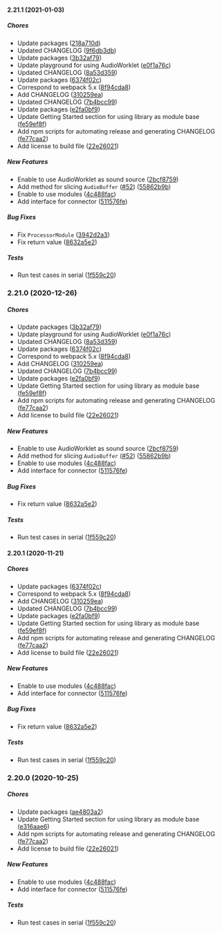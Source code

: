 #### 2.21.1 (2021-01-03)

##### Chores

*  Update packages ([218a710d](https://github.com/Korilakkuma/XSound/commit/218a710d96b76a1342694aeff7230aec7ff01eec))
*  Updated CHANGELOG ([9f6db3db](https://github.com/Korilakkuma/XSound/commit/9f6db3dba98fb86d6d27757656e265b9d26cd116))
*  Update packages ([3b32af79](https://github.com/Korilakkuma/XSound/commit/3b32af79bd84e507cfdffd5aa1e072e75a1448bf))
*  Update playground for using AudioWorklet ([e0f1a76c](https://github.com/Korilakkuma/XSound/commit/e0f1a76c2af580c3553df8debd380d3140bfe3ba))
*  Updated CHANGELOG ([8a53d359](https://github.com/Korilakkuma/XSound/commit/8a53d35984161cea7a62e46a6f612019a03dfdf0))
*  Update packages ([6374f02c](https://github.com/Korilakkuma/XSound/commit/6374f02ce98a0445d50c895a33b40a927bf562d2))
*  Correspond to webpack 5.x ([8f94cda8](https://github.com/Korilakkuma/XSound/commit/8f94cda849badafde1055b2d4c262054c2119771))
*  Add CHANGELOG ([310259ea](https://github.com/Korilakkuma/XSound/commit/310259eabd9d26b3ef9a0d68dd3b856f8d91843b))
*  Updated CHANGELOG ([7b4bcc99](https://github.com/Korilakkuma/XSound/commit/7b4bcc991f3eb76432897ba6484985226873b6ce))
*  Update packages ([e2fa0bf9](https://github.com/Korilakkuma/XSound/commit/e2fa0bf9c665f112b755363470812365d39b026e))
*  Update Getting Started section for using library as module base ([fe59ef8f](https://github.com/Korilakkuma/XSound/commit/fe59ef8f283c1bd116cf153567f0886b5026d071))
*  Add npm scripts for automating release and generating CHANGELOG ([fe77caa2](https://github.com/Korilakkuma/XSound/commit/fe77caa2d1104bf818e519d962a19d4bee202f58))
*  Add license to build file ([22e26021](https://github.com/Korilakkuma/XSound/commit/22e2602162db8c25a4fa6dc8973092ce8c25f04c))

##### New Features

*  Enable to use AudioWorklet as sound source ([2bcf8759](https://github.com/Korilakkuma/XSound/commit/2bcf87593c7e67587e861d1a3ae0b94f8db41190))
*  Add method for slicing `AudioBuffer` ([#52](https://github.com/Korilakkuma/XSound/pull/52)) ([55862b9b](https://github.com/Korilakkuma/XSound/commit/55862b9b44dfb8b80389540040817649f02f3597))
*  Enable to use modules ([4c488fac](https://github.com/Korilakkuma/XSound/commit/4c488fac824f827f4ad0272de6988d9e72ea477b))
*  Add interface for connector ([511576fe](https://github.com/Korilakkuma/XSound/commit/511576feb82c0a08a5762362186b192cc4211ffa))

##### Bug Fixes

*  Fix `ProcessorModule` ([3942d2a3](https://github.com/Korilakkuma/XSound/commit/3942d2a34ae76e899ef693373834f005be0b8da0))
*  Fix return value ([8632a5e2](https://github.com/Korilakkuma/XSound/commit/8632a5e289f53ac9fa59791191d88e9657d17592))

##### Tests

*  Run test cases in serial ([1f559c20](https://github.com/Korilakkuma/XSound/commit/1f559c20f6315f7ca8f36482479c56ab526a9d44))

### 2.21.0 (2020-12-26)

##### Chores

*  Update packages ([3b32af79](https://github.com/Korilakkuma/XSound/commit/3b32af79bd84e507cfdffd5aa1e072e75a1448bf))
*  Update playground for using AudioWorklet ([e0f1a76c](https://github.com/Korilakkuma/XSound/commit/e0f1a76c2af580c3553df8debd380d3140bfe3ba))
*  Updated CHANGELOG ([8a53d359](https://github.com/Korilakkuma/XSound/commit/8a53d35984161cea7a62e46a6f612019a03dfdf0))
*  Update packages ([6374f02c](https://github.com/Korilakkuma/XSound/commit/6374f02ce98a0445d50c895a33b40a927bf562d2))
*  Correspond to webpack 5.x ([8f94cda8](https://github.com/Korilakkuma/XSound/commit/8f94cda849badafde1055b2d4c262054c2119771))
*  Add CHANGELOG ([310259ea](https://github.com/Korilakkuma/XSound/commit/310259eabd9d26b3ef9a0d68dd3b856f8d91843b))
*  Updated CHANGELOG ([7b4bcc99](https://github.com/Korilakkuma/XSound/commit/7b4bcc991f3eb76432897ba6484985226873b6ce))
*  Update packages ([e2fa0bf9](https://github.com/Korilakkuma/XSound/commit/e2fa0bf9c665f112b755363470812365d39b026e))
*  Update Getting Started section for using library as module base ([fe59ef8f](https://github.com/Korilakkuma/XSound/commit/fe59ef8f283c1bd116cf153567f0886b5026d071))
*  Add npm scripts for automating release and generating CHANGELOG ([fe77caa2](https://github.com/Korilakkuma/XSound/commit/fe77caa2d1104bf818e519d962a19d4bee202f58))
*  Add license to build file ([22e26021](https://github.com/Korilakkuma/XSound/commit/22e2602162db8c25a4fa6dc8973092ce8c25f04c))

##### New Features

*  Enable to use AudioWorklet as sound source ([2bcf8759](https://github.com/Korilakkuma/XSound/commit/2bcf87593c7e67587e861d1a3ae0b94f8db41190))
*  Add method for slicing `AudioBuffer` ([#52](https://github.com/Korilakkuma/XSound/pull/52)) ([55862b9b](https://github.com/Korilakkuma/XSound/commit/55862b9b44dfb8b80389540040817649f02f3597))
*  Enable to use modules ([4c488fac](https://github.com/Korilakkuma/XSound/commit/4c488fac824f827f4ad0272de6988d9e72ea477b))
*  Add interface for connector ([511576fe](https://github.com/Korilakkuma/XSound/commit/511576feb82c0a08a5762362186b192cc4211ffa))

##### Bug Fixes

*  Fix return value ([8632a5e2](https://github.com/Korilakkuma/XSound/commit/8632a5e289f53ac9fa59791191d88e9657d17592))

##### Tests

*  Run test cases in serial ([1f559c20](https://github.com/Korilakkuma/XSound/commit/1f559c20f6315f7ca8f36482479c56ab526a9d44))

#### 2.20.1 (2020-11-21)

##### Chores

*  Update packages ([6374f02c](https://github.com/Korilakkuma/XSound/commit/6374f02ce98a0445d50c895a33b40a927bf562d2))
*  Correspond to webpack 5.x ([8f94cda8](https://github.com/Korilakkuma/XSound/commit/8f94cda849badafde1055b2d4c262054c2119771))
*  Add CHANGELOG ([310259ea](https://github.com/Korilakkuma/XSound/commit/310259eabd9d26b3ef9a0d68dd3b856f8d91843b))
*  Updated CHANGELOG ([7b4bcc99](https://github.com/Korilakkuma/XSound/commit/7b4bcc991f3eb76432897ba6484985226873b6ce))
*  Update packages ([e2fa0bf9](https://github.com/Korilakkuma/XSound/commit/e2fa0bf9c665f112b755363470812365d39b026e))
*  Update Getting Started section for using library as module base ([fe59ef8f](https://github.com/Korilakkuma/XSound/commit/fe59ef8f283c1bd116cf153567f0886b5026d071))
*  Add npm scripts for automating release and generating CHANGELOG ([fe77caa2](https://github.com/Korilakkuma/XSound/commit/fe77caa2d1104bf818e519d962a19d4bee202f58))
*  Add license to build file ([22e26021](https://github.com/Korilakkuma/XSound/commit/22e2602162db8c25a4fa6dc8973092ce8c25f04c))

##### New Features

*  Enable to use modules ([4c488fac](https://github.com/Korilakkuma/XSound/commit/4c488fac824f827f4ad0272de6988d9e72ea477b))
*  Add interface for connector ([511576fe](https://github.com/Korilakkuma/XSound/commit/511576feb82c0a08a5762362186b192cc4211ffa))

##### Bug Fixes

*  Fix return value ([8632a5e2](https://github.com/Korilakkuma/XSound/commit/8632a5e289f53ac9fa59791191d88e9657d17592))

##### Tests

*  Run test cases in serial ([1f559c20](https://github.com/Korilakkuma/XSound/commit/1f559c20f6315f7ca8f36482479c56ab526a9d44))

### 2.20.0 (2020-10-25)

##### Chores

*  Update packages ([ae4803a2](https://github.com/Korilakkuma/XSound/commit/ae4803a2d92318c04dbccba63ac33c1215f901cd))
*  Update Getting Started section for using library as module base ([e316aae6](https://github.com/Korilakkuma/XSound/commit/e316aae62427618c0f68f91406a19e97ee7b520e))
*  Add npm scripts for automating release and generating CHANGELOG ([fe77caa2](https://github.com/Korilakkuma/XSound/commit/fe77caa2d1104bf818e519d962a19d4bee202f58))
*  Add license to build file ([22e26021](https://github.com/Korilakkuma/XSound/commit/22e2602162db8c25a4fa6dc8973092ce8c25f04c))

##### New Features

*  Enable to use modules ([4c488fac](https://github.com/Korilakkuma/XSound/commit/4c488fac824f827f4ad0272de6988d9e72ea477b))
*  Add interface for connector ([511576fe](https://github.com/Korilakkuma/XSound/commit/511576feb82c0a08a5762362186b192cc4211ffa))

##### Tests

*  Run test cases in serial ([1f559c20](https://github.com/Korilakkuma/XSound/commit/1f559c20f6315f7ca8f36482479c56ab526a9d44))

